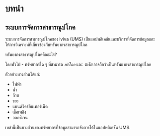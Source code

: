 # บทนำ

## ระบบการจัดการสาธารณูปโภค

ระบบการจัดการสาธารณูปโภคของ iviva (UMS) เป็นแอปพลิเคชันและบริการที่จัดการข้อมูลและให้การวิเคราะห์ที่เกี่ยวข้องกับทรัพยากรสาธารณูปโภค

ทรัพยากรสาธารณูปโภคคืออะไร?

โดยทั่วไป - ทรัพยากรใด ๆ ที่สามารถ _บริโภค_ และ _วัดได้_ อาจถือว่าเป็นทรัพยากรสาธารณูปโภค

ตัวอย่างบางส่วนได้แก่:

* ไฟฟ้า
* น้ำ
* ก๊าซ
* ขยะ
* แบนด์วิดธ์อินเทอร์เน็ต
* เชื้อเพลิง
* ออกซิเจน

เหล่านี้เป็นบางส่วนของทรัพยากรที่ข้อมูลสามารถจัดการได้ในแอปพลิเคชัน UMS.